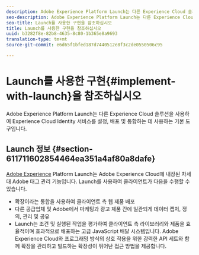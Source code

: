 ```yaml
---
description: Adobe Experience Platform Launch는 다른 Experience Cloud 솔루션을 사용하여 Experience Cloud Identity 서비스를 설정, 배포 및 통합하는 데 사용하는 기본 도구입니다.
seo-description: Adobe Experience Platform Launch는 다른 Experience Cloud 솔루션을 사용하여 Experience Cloud Identity 서비스를 설정, 배포 및 통합하는 데 사용하는 기본 도구입니다.
seo-title: Launch를 사용한 구현을 참조하십시오
title: Launch를 사용한 구현을 참조하십시오
uuid: b3282f8e-82b8-4635-8c80-1b365e8a9693
translation-type: tm+mt
source-git-commit: e6d65f1bfed187d7440512e8f3c2de0550506c95

---
```



# Launch를 사용한 구현{#implement-with-launch}을 참조하십시오

Adobe Experience Platform Launch는 다른 Experience Cloud 솔루션을 사용하여 Experience Cloud Identity 서비스를 설정, 배포 및 통합하는 데 사용하는 기본 도구입니다.

## Launch 정보 {#section-611711602854464ea351a4af80a8dafe}

[Adobe Experience](https://docs.adobelaunch.com/) Platform Launch는 Adobe Experience Cloud에 내장된 차세대 Adobe 태그 관리 기능입니다. Launch를 사용하여 클라이언트가 다음을 수행할 수 있습니다.

* 확장이라는 통합을 사용하여 클라이언트 측 웹 제품 배포
* 다른 공급업체 및 Adobe에서 마케팅과 광고 제품 간에 일관되게 데이터 캡처, 정의, 관리 및 공유
* Launch는 조건 및 실행된 작업을 평가하여 클라이언트 측 라이브러리와 제품을 효율적이며 효과적으로 배포하는 고급 JavaScript 배달 시스템입니다. Adobe Experience Cloud와 프로그래밍 방식의 상호 작용을 위한 강력한 API 세트와 함께 확장을 관리하고 빌드하는 확장성이 뛰어난 접근 방법을 제공합니다.

